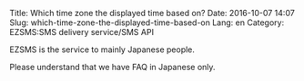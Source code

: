 Title: Which time zone the displayed time based on?
Date: 2016-10-07 14:07
Slug: which-time-zone-the-displayed-time-based-on
Lang: en
Category: EZSMS:SMS delivery service/SMS API

EZSMS is the service to mainly Japanese people.

Please understand that we have FAQ in Japanese only.